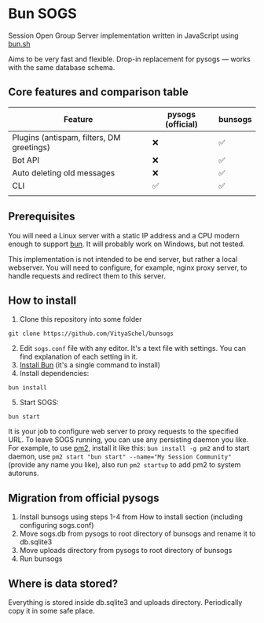 # Bun SOGS

Session Open Group Server implementation written in JavaScript using [bun.sh](https://bun.sh)

Aims to be very fast and flexible. Drop-in replacement for pysogs — works with the same database schema.

## Core features and comparison table

| Feature                                   | pysogs (official) | bunsogs |
| ----------------------------------------- | ----------------- | ------- |
| Plugins (antispam, filters, DM greetings) | ❌                | ✅      |
| Bot API                                   | ❌                | ✅      |
| Auto deleting old messages                | ❌                | ✅      |
| CLI                                       | ✅                | ✅      |
|                                           |                   |         |

## Prerequisites

You will need a Linux server with a static IP address and a CPU modern enough to support [bun](https://bun.sh). It will probably work on Windows, but not tested.

This implementation is not intended to be end server, but rather a local webserver. You will need to configure, for example, nginx proxy server, to handle requests and redirect them to this server.

## How to install

1. Clone this repository into some folder
  ```
  git clone https://github.com/VityaSchel/bunsogs
  ```
2. Edit `sogs.conf` file with any editor. It's a text file with settings. You can find explanation of each setting in it.
3. [Install Bun](https://bun.sh/) (it's a single command to install)
4. Install dependencies:
  ```
  bun install
  ```
5. Start SOGS:
  ```
  bun start
  ```

It is your job to configure web server to proxy requests to the specified URL. To leave SOGS running, you can use any persisting daemon you like. For example, to use [pm2](https://www.npmjs.com/package/pm2), install it like this: `bun install -g pm2` and to start daemon, use `pm2 start "bun start" --name="My Session Community"` (provide any name you like), also run `pm2 startup` to add pm2 to system autoruns.

## Migration from official pysogs

1. Install bunsogs using steps 1-4 from How to install section (including configuring sogs.conf)
2. Move sogs.db from pysogs to root directory of bunsogs and rename it to db.sqlite3
3. Move uploads directory from pysogs to root directory of bunsogs
4. Run bunsogs

## Where is data stored?

Everything is stored inside db.sqlite3 and uploads directory. Periodically copy it in some safe place. 